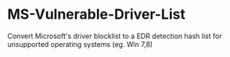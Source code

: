 # MS-Vulnerable-Driver-List
Convert Microsoft's driver blocklist to a EDR detection hash list for unsupported operating systems (eg. Win 7,8)
